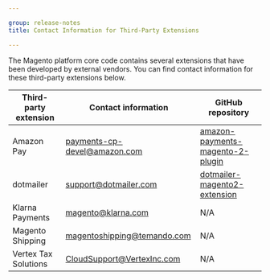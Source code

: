 ```yaml
---

group: release-notes
title: Contact Information for Third-Party Extensions

---
```

The Magento platform core code contains several extensions that have been developed by external vendors. You can find contact information for these third-party extensions below. 



| Third-party extension | Contact information                  | GitHub repository                                         |
|-----------------------|--------------------------------------|-----------------------------------------------------------|
| Amazon Pay            | payments-cp-devel@amazon.com         | [amazon-payments-magento-2-plugin](https://github.com/amzn/amazon-payments-magento-2-plugin)  |
| dotmailer             | support@dotmailer.com                | [dotmailer-magento2-extension](https://github.com/dotmailer/dotmailer-magento2-extension) |
| Klarna Payments       | magento@klarna.com                   | N/A                                                       |
| Magento Shipping      | magentoshipping@temando.com          | N/A                                                       |
| Vertex Tax Solutions  | CloudSupport@VertexInc.com           | N/A                                                       |